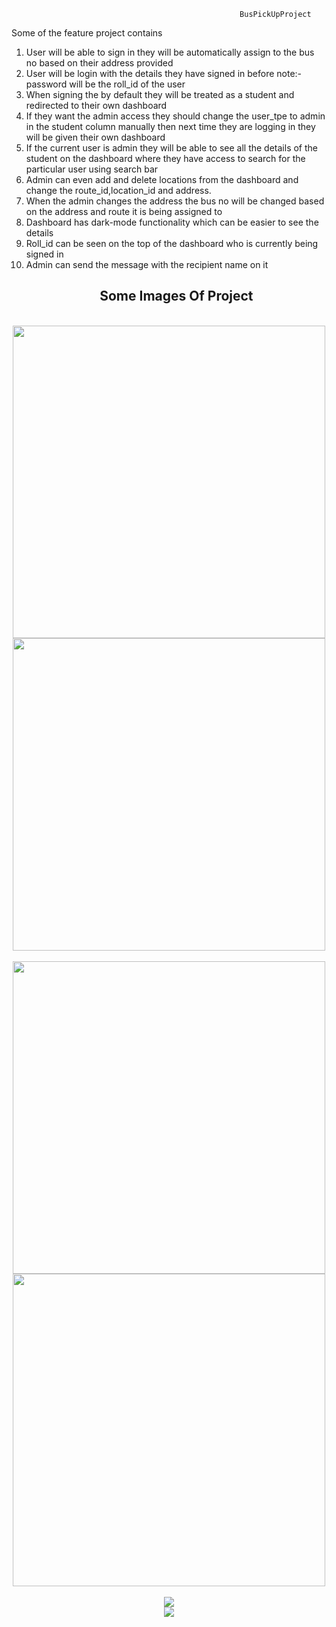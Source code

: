                                                       BusPickUpProject 
            
Some of the feature project contains

1. User will be able to sign in they will be automatically assign to the bus no based on their address provided
2. User will be login with the details they have signed in before note:- password will be the roll_id of the user
3. When signing the by default they will be treated as a student and redirected to their own dashboard
4. If they want the admin access they should change the user_tpe to admin in the student column manually then next time 
   they are logging in they will be given their own dashboard
5. If the current user is admin they will be able to see all  the details of the student on the dashboard where
   they have access to search for the particular user using search bar 
6. Admin can even add and delete locations from the dashboard and change the route_id,location_id and address.
7. When the admin changes the address the bus no will be changed based on the address and route it is being assigned to 
8. Dashboard has dark-mode functionality which can be easier to see the details
9. Roll_id can be seen on the top of the dashboard who is currently being signed in 
10. Admin can send the message with the recipient name on it 
                                   <h2><center>Some Images Of Project</center></h2>
<br>
<div class="whole-container">
<div class="container">
   <center><img src="./images/admin_dashboard_dark.png" width="500px"><center>
     <center><img src="./images/admin_dashboard_light.png" width="500px" alt=""></center>
</div>
<br>
<div class="container">
  <center><img src="./images/frontend_pickup.png" width="500px"></center>
  <center><img src="./images/dark-frontend.png" width="500px" alt=""></center>
</div>
<br>
<div class="container">
  <center><img src="./images/login.png" ></center>
</div>
<div class="container">
  <center>
   <img src="./images/update_details.png" >
  </center>
</div>
</div>
